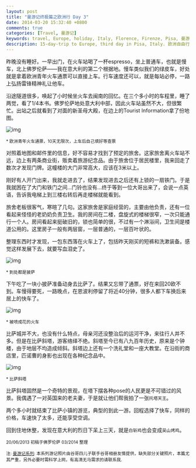 ```yaml
---
layout: post
title: "曼游记终极篇之欧洲行 Day 3"
date: 2014-03-20 15:32:40 +0800
comments: true
categories: [Travel, 曼游记]
keywords: travel, Europe, holiday, Italy, Florence, Firenze, Pisa, 曼游记, 欧洲游, 意大利旅游, 自由行, 佛罗伦萨, 比萨, 比萨斜塔
description: 15-day-trip to Europe, third day in Pisa, Italy. 欧洲自由行第三天, 经由佛伦罗萨前往比萨.
---
```

昨晚没有睡好。一早出门，在火车站喝了一杯espresso，坐上普通车，也就是慢车，北上佛罗伦萨——我在意大利的第二个根据地。慢车类似我们的绿皮车，好处就是拿着欧洲青年火车通票可以直接上车。行车速度还可以，就是每站必停，一路上弘扬雷锋精神礼让他车。

沿途隧道很多，唤起了小时候坐火车去闽南的回忆。在三个多小时的车程里，睡了两觉，看了1/4本书。佛罗伦萨地处意大利中部，因此火车站虽然不大，但很繁忙。出站之后就看到了对面的新圣母大殿，在边上的Tourist Information拿了份地图。

<!-- more -->
![img][img1]

<sub>* 欧洲青年火车通票，10天无限次，上车后自己填好等查票 </sub>

对照着地图和邮件里的信息，好不容易才找到了预定的旅舍。这家旅舍离火车站不远，边上有两条商业街，贩卖着旅游纪念品。由于旅舍位于居民楼里，我来回走了数次才发现门牌。这幢楼的大门非常高大，应该在3米以上。

刚好有人开门出来，我就走进去了，结果发现进去之后还有上锁的一扇铁门。于是我就困在了大门和铁门之间...门铃也没有...终于等到一位大哥出来了，会说一点英语，告诉我电梯上到三楼右转后再走楼梯就能看到。

旅舍老板很客气，寒暄了几句。这家旅舍是家庭经营的，主要由他负责，还有一位看起来怪怪的老奶奶负责卫生。我的房间在二楼，盘旋式的楼梯很窄，一次只能通行一个人。房间看起来挺破旧的，锁也简单的很，不过有一个淋浴间，卫生间是楼道公用的。这里房子一般有两层窗，一层普通的，一层百叶状的。

整理东西时才发现，一包东西落在火车上了，包括昨天刚买的短裤和洗漱装备。感觉这样发展下去，就要写血泪史了。

![img][img2]

<sub>* 到处都是披萨 </sub>

下午吃了一块小披萨准备动身去比萨了。结果又忘带了通票，好在来回20欧不到。车慢得要死，一路晚点，在恩波利停留了将近40分钟，很多人都下车换后来居上的快车了。

![img][img3]

<sub>* 被喷成花的火车 </sub>

比萨城并不大，也没有什么特点，母亲河还没整治后的运河干净，来往行人并不多。但是在比萨斜塔，游客络绎不绝。斜塔至今已有八九百年历史，原来是个钟楼，由于地层不均造成倾斜。斜塔边上还有一个洗礼堂和一座大教堂。在沿街的商店里，匹诺曹的身影也出现在各种纪念品中。

![img][img4]

<sub>* 比萨斜塔 </sub>

比萨斜塔固然是一个奇特的景观，在塔下摆各种pose的人民更是不可错过的风景。我偶遇了一对英国来的老夫妻，于是就让他们帮我拍了一张`托塔天王`。

两个多小时就结束了比萨小镇的游览，典型的到此一游。回程选择了快车，同样的价格，车速快了太多，还能享受空调。

回到住地休整，发现在意大利的烈日下呆上三天，就是`白斩鸡`也会变成`吴山烤鸡`。

<sub>20/06/2013 初稿于佛罗伦萨 03/2014 整理 </sub>

<sub>注: [曼游记系列](/blog/categories/man-you-ji/): 本系列游记照片由谷哥四儿子联手谷哥相册友情提供，缺失部分关键照片，本篇尤其严重，另外必要时需科学上网，有高清无马需求的请联系我. </sub>

[img1]: https://lh4.googleusercontent.com/-7uV_V03Tcm0/Uv9oFWwnQUI/AAAAAAAAAWQ/kiQ7CGsMB8U/w400/h300

[img2]: https://lh5.googleusercontent.com/-nvME_8gvw5U/Uv9qCxyKTPI/AAAAAAAAAZw/obTduaBNx9E/w300/h400

[img3]: https://lh4.googleusercontent.com/-irF8LGrh6o4/Uv9qGXKjRrI/AAAAAAAAAaA/Kc6EAFoVuhY/w400/h300

[img4]: https://lh4.googleusercontent.com/-CoumGLaUVN4/Uv9qDnDWV9I/AAAAAAAAAZ4/rnb-n73jfJE/w300/h400